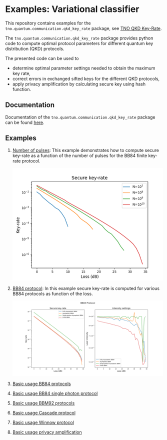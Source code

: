 # Examples: Variational classifier

This repository contains examples for the `tno.quantum.communication.qkd_key_rate` package, see [TNO QKD Key-Rate](https://github.com/TNO-Quantum/communication.qkd_key_rate).

The `tno.quantum.communication.qkd_key_rate` package provides python code to compute optimal protocol parameters for different quantum key distribution (QKD) protocols.

The presented code can be used to

- determine optimal parameter settings needed to obtain the maximum key rate, 
- correct errors in exchanged sifted keys for the different QKD protocols,
- apply privacy amplification by calculating secure key using hash function. 


## Documentation

Documentation of the `tno.quantum.communication.qkd_key_rate` package can be found [here](https://tno-quantum.github.io/communication.qkd_key_rate/).


## Examples

1. [Number of pulses](example_number_pulses.py): This example demonstrates how to compute secure key-rate as a function of the number of pulses for the BB84 finite key-rate protocol.

    ![Number of pulses](images/finite_key_rate.png)

1. [BB84 protocol](example_bb84_plot.py): In this example secure key-rate is computed for various BB84 protocols as function of the loss.

    ![BB84 key rate](images/bb84_key_rate.png)

1. [Basic usage BB84 protocols](example_bb84.py)
1. [Basic usage BB84 single photon protocol](example_bb84_single_photon.py)
1. [Basic usage BBM92 protocols](example_bbm92.py)
1. [Basic usage Cascade protocol](example_cascade.py)
1. [Basic usage Winnow protocol](example_winnow.py)
1. [Basic usage privacy amplification](example_privacy_amplification.py)

